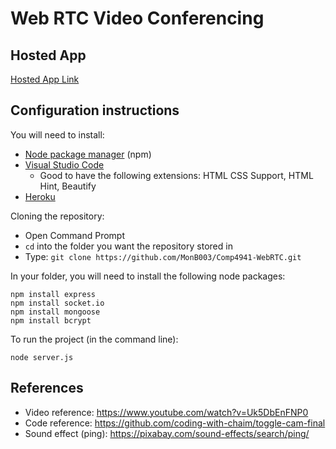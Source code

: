 # Web RTC Video Conferencing

## Hosted App
[Hosted App Link](https://webrtc-mb-4941.herokuapp.com/)


## Configuration instructions

You will need to install:
- [Node package manager](https://nodejs.org/en/download/) (npm)
- [Visual Studio Code](https://code.visualstudio.com/download)
  - Good to have the following extensions: HTML CSS Support, HTML Hint, Beautify 
- [Heroku](https://devcenter.heroku.com/articles/heroku-cli#install-the-heroku-cli)

Cloning the repository:
- Open Command Prompt 
- `cd` into the folder you want the repository stored in
- Type:  `git clone https://github.com/MonB003/Comp4941-WebRTC.git`

In your folder, you will need to install the following node packages:
```
npm install express 
npm install socket.io
npm install mongoose 
npm install bcrypt 
```

To run the project (in the command line):
```
node server.js
```

## References
* Video reference: https://www.youtube.com/watch?v=Uk5DbEnFNP0
* Code reference: https://github.com/coding-with-chaim/toggle-cam-final
* Sound effect (ping): https://pixabay.com/sound-effects/search/ping/
